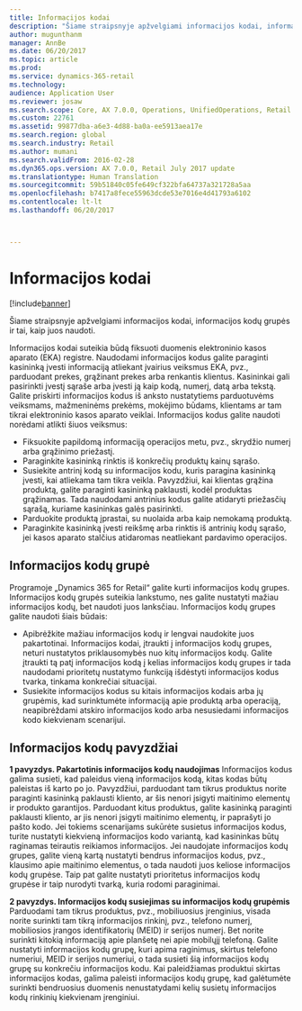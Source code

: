 ```yaml
---
title: Informacijos kodai
description: "Šiame straipsnyje apžvelgiami informacijos kodai, informacijos kodų grupės ir tai, kaip juos naudoti."
author: mugunthanm
manager: AnnBe
ms.date: 06/20/2017
ms.topic: article
ms.prod: 
ms.service: dynamics-365-retail
ms.technology: 
audience: Application User
ms.reviewer: josaw
ms.search.scope: Core, AX 7.0.0, Operations, UnifiedOperations, Retail
ms.custom: 22761
ms.assetid: 99877dba-a6e3-4d88-ba0a-ee5913aea17e
ms.search.region: global
ms.search.industry: Retail
ms.author: mumani
ms.search.validFrom: 2016-02-28
ms.dyn365.ops.version: AX 7.0.0, Retail July 2017 update
ms.translationtype: Human Translation
ms.sourcegitcommit: 59b51840c05fe649cf322bfa64737a321728a5aa
ms.openlocfilehash: b7417a8fece55963dcde53e7016e4d41793a6102
ms.contentlocale: lt-lt
ms.lasthandoff: 06/20/2017



---
```


# <a name="info-codes"></a>Informacijos kodai

[!include[banner](includes/banner.md)]


Šiame straipsnyje apžvelgiami informacijos kodai, informacijos kodų grupės ir tai, kaip juos naudoti.

Informacijos kodai suteikia būdą fiksuoti duomenis elektroninio kasos aparato (EKA) registre. Naudodami informacijos kodus galite paraginti kasininką įvesti informaciją atliekant įvairius veiksmus EKA, pvz., parduodant prekes, grąžinant prekes arba renkantis klientus. Kasininkai gali pasirinkti įvestį sąraše arba įvesti ją kaip kodą, numerį, datą arba tekstą. Galite priskirti informacijos kodus iš anksto nustatytiems parduotuvėms veiksmams, mažmeninėms prekėms, mokėjimo būdams, klientams ar tam tikrai elektroninio kasos aparato veiklai. Informacijos kodus galite naudoti norėdami atlikti šiuos veiksmus:
-   Fiksuokite papildomą informaciją operacijos metu, pvz., skrydžio numerį arba grąžinimo priežastį.
-   Paraginkite kasininką rinktis iš konkrečių produktų kainų sąrašo.
-   Susiekite antrinį kodą su informacijos kodu, kuris paragina kasininką įvesti, kai atliekama tam tikra veikla. Pavyzdžiui, kai klientas grąžina produktą, galite paraginti kasininką paklausti, kodėl produktas grąžinamas. Tada naudodami antrinius kodus galite atidaryti priežasčių sąrašą, kuriame kasininkas galės pasirinkti.
-   Parduokite produktą įprastai, su nuolaida arba kaip nemokamą produktą.
-   Paraginkite kasininką įvesti reikšmę arba rinktis iš antrinių kodų sąrašo, jei kasos aparato stalčius atidaromas neatliekant pardavimo operacijos.

## <a name="info-codes-group"></a>Informacijos kodų grupė
Programoje „Dynamics 365 for Retail“ galite kurti informacijos kodų grupes. Informacijos kodų grupės suteikia lankstumo, nes galite nustatyti mažiau informacijos kodų, bet naudoti juos lanksčiau. Informacijos kodų grupes galite naudoti šiais būdais:
-   Apibrėžkite mažiau informacijos kodų ir lengvai naudokite juos pakartotinai. Informacijos kodai, įtraukti į informacijos kodų grupes, neturi nustatytos priklausomybės nuo kitų informacijos kodų. Galite įtraukti tą patį informacijos kodą į kelias informacijos kodų grupes ir tada naudodami prioritetų nustatymo funkciją išdėstyti informacijos kodus tvarka, tinkama konkrečiai situacijai.
-   Susiekite informacijos kodus su kitais informacijos kodais arba jų grupėmis, kad surinktumėte informaciją apie produktą arba operaciją, neapibrėždami atskiro informacijos kodo arba nesusiedami informacijos kodo kiekvienam scenarijui.

## <a name="info-code-examples"></a>Informacijos kodų pavyzdžiai
**1 pavyzdys. Pakartotinis informacijos kodų naudojimas** Informacijos kodus galima susieti, kad paleidus vieną informacijos kodą, kitas kodas būtų paleistas iš karto po jo. Pavyzdžiui, parduodant tam tikrus produktus norite paraginti kasininką paklausti kliento, ar šis nenori įsigyti maitinimo elementų ir produkto garantijos. Parduodant kitus produktus, galite kasininką paraginti paklausti kliento, ar jis nenori įsigyti maitinimo elementų, ir paprašyti jo pašto kodo. Jei tokiems scenarijams sukūrėte susietus informacijos kodus, turite nustatyti kiekvieną informacijos kodo variantą, kad kasininkas būtų raginamas teirautis reikiamos informacijos. Jei naudojate informacijos kodų grupes, galite vieną kartą nustatyti bendrus informacijos kodus, pvz., klausimo apie maitinimo elementus, o tada naudoti juos keliose informacijos kodų grupėse. Taip pat galite nustatyti prioritetus informacijos kodų grupėse ir taip nurodyti tvarką, kuria rodomi paraginimai.


**2 pavyzdys. Informacijos kodų susiejimas su informacijos kodų grupėmis** Parduodami tam tikrus produktus, pvz., mobiliuosius įrenginius, visada norite surinkti tam tikrą informacijos rinkinį, pvz., telefono numerį, mobiliosios įrangos identifikatorių (MEID) ir serijos numerį. Bet norite surinkti kitokią informaciją apie planšetę nei apie mobilųjį telefoną. Galite nustatyti informacijos kodų grupę, kuri apima raginimus, skirtus telefono numeriui, MEID ir serijos numeriui, o tada susieti šią informacijos kodų grupę su konkrečiu informacijos kodu. Kai paleidžiamas produktui skirtas informacijos kodas, galima paleisti informacijos kodų grupę, kad galėtumėte surinkti bendruosius duomenis nenustatydami kelių susietų informacijos kodų rinkinių kiekvienam įrenginiui.

 



